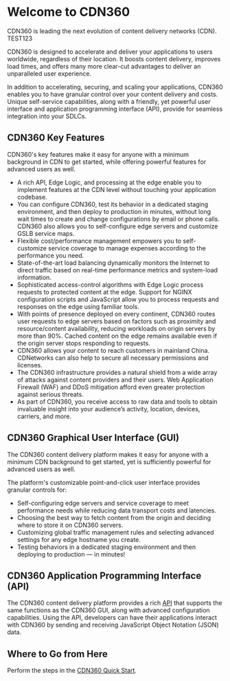 # Welcome to CDN360

CDN360 is leading the next evolution of content delivery networks (CDN).  TEST123

CDN360 is designed to accelerate and deliver your applications to users worldwide, regardless of their location. It boosts content delivery, improves load times, and offers many more clear-cut advantages to deliver an unparalleled user experience.

In addition to accelerating, securing, and scaling your applications, CDN360 enables you to have granular control over your content delivery and costs. Unique self-service capabilities, along with a friendly, yet powerful user interface and application programming interface (API), provide for seamless integration into your SDLCs.

## CDN360 Key Features

CDN360's key features make it easy for anyone with a minimum background in CDN to get started, while offering powerful features for advanced users as well.
- A rich API, Edge Logic, and processing at the edge enable you to implement features at the CDN level without touching your application codebase.
- You can configure CDN360, test its behavior in a dedicated staging environment, and then deploy to production in minutes, without long wait times to create and change configurations by email or phone calls. CDN360 also allows you to self-configure edge servers and customize GSLB service maps.
- Flexible cost/performance management empowers you to self-customize service coverage to manage expenses according to the performance you need.
- State-of-the-art load balancing dynamically monitors the Internet to direct traffic based on real-time performance metrics and system-load information.
- Sophisticated access-control algorithms with Edge Logic process requests to protected content at the edge. Support for NGINX configuration scripts and JavaScript allow you to process requests and responses on the edge using familiar tools.
- With points of presence deployed on every continent, CDN360 routes user requests to edge servers based on factors such as proximity and resource/content availability, reducing workloads on origin servers by more than 90%. Cached content on the edge remains available even if the origin server stops responding to requests.
- CDN360 allows your content to reach customers in mainland China. CDNetworks can also help to secure all necessary permissions and licenses.
- The CDN360 infrastructure provides a natural shield from a wide array of attacks against content providers and their users. Web Application Firewall (WAF) and DDoS mitigation afford even greater protection against serious threats.
- As part of CDN360, you receive access to raw data and tools to obtain invaluable insight into your audience’s activity, location, devices, carriers, and more.

## CDN360 Graphical User Interface (GUI)

The CDN360 content delivery platform makes it easy for anyone with a minimum CDN background to get started, yet is sufficiently powerful for advanced users as well.

The platform's customizable point-and-click user interface provides granular controls for:

- Self-configuring edge servers and service coverage to meet performance needs while reducing data transport costs and latencies.
- Choosing the best way to fetch content from the origin and deciding where to store it on CDN360 servers.
- Customizing global traffic management rules and selecting advanced settings for any edge hostname you create.
- Testing behaviors in a dedicated staging environment and then deploying to production — in minutes! 

## CDN360 Application Programming Interface (API)

The CDN360 content delivery platform provides a rich [API](</apidocs>) that supports the same functions as the CDN360 GUI, along with advanced configuration capabilities. Using the API, developers can have their applications interact with CDN360 by sending and receiving JavaScript Object Notation (JSON) data.

## Where to Go from Here

Perform the steps in the [CDN360 Quick Start](</docs/getting-started.md>).

